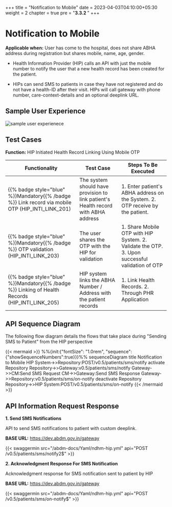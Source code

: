 +++
title = "Notification to Mobile"
date = 2023-04-03T04:10:00+05:30
weight = 2
chapter = true
pre = "<b>3.3.2 </b>"
+++

# Notification to Mobile

**Applicable when:** User has come to the hospital, does not share ABHA address during registration but shares mobile, name, age, gender.

- Health Information Provider (HIP) calls an API with just the mobile number to notify the user that a new health record has been created for the patient.

- HIPs can send SMS to patients in case they have not registered and do not have a health-ID after their visit. HIPs will call gateway with phone number, care-context-details and an optional deeplink URL. 

## Sample User Experience

![sample user experienece](/abdm-docs/img/notification-to-mobile.png)

## Test Cases

**Function:** HIP Initiated Health Record Linking Using Mobile OTP

Functionality|Test Case|Steps To Be Executed 
|------|-----|-----|
{{% badge style="blue" %}}Mandatory{{% /badge %}} Link record via mobile OTP (HIP_INTI_LINK_201)|The system should have provision to link patient's Health record with ABHA address |1. Enter patient's ABHA address on the System. 2. OTP receive by the patient.
{{% badge style="blue" %}}Mandatory{{% /badge %}} OTP validation (HIP_INTI_LINK_203)|The user shares the OTP with the HIP for validation|1. Share Mobile OTP with HIP System. 2. Validate the OTP. 3. Upon successful validation of OTP| linking token is generated.
{{% badge style="blue" %}}Mandatory{{% /badge %}} Linking of Health Records (HIP_INTI_LINK_205)|HIP system links the ABHA Number / Address with the patient records|1. Link Health Records. 2. Through PHR Application| check if the linked records can be pulled


## API Sequence Diagram

The following flow diagram details the flows that take place during "Sending SMS to Patient" from the HIP perspective

{{< mermaid >}}
%%{init:{"fontSize": "1.0rem", "sequence":{"showSequenceNumbers":true}}}%%
sequenceDiagram
title Notification to Mobile
HIP System->>Repository:POST/v0.5/patients/sms/notify
activate Repository
Repository->>Gateway:v0.5/patients/sms/notify
Gateway->>CM:Send SMS Request
CM->>Gateway:Send SMS Response
Gateway->>Repository:v0.5/patients/sms/on-notify
deactivate Repository
Repository->>HIP System:POST/v0.5/patients/sms/on-notify
{{< /mermaid >}}

## API Information Request Response 

**1. Send SMS Notifications**

API to send SMS notifications to patient with custom deeplink.

**BASE URL:** https://dev.abdm.gov.in/gateway

{{< swaggermin src="/abdm-docs/Yaml/ndhm-hip.yml" api="POST /v0.5/patients/sms/notify2$" >}}

**2. Acknowledgment Response For SMS Notification**

Acknowledgment response for SMS notification sent to patient by HIP

**BASE URL:** https://dev.abdm.gov.in/gateway

{{< swaggermin src="/abdm-docs/Yaml/ndhm-hip.yml" api="POST /v0.5/patients/sms/on-notify$" >}}